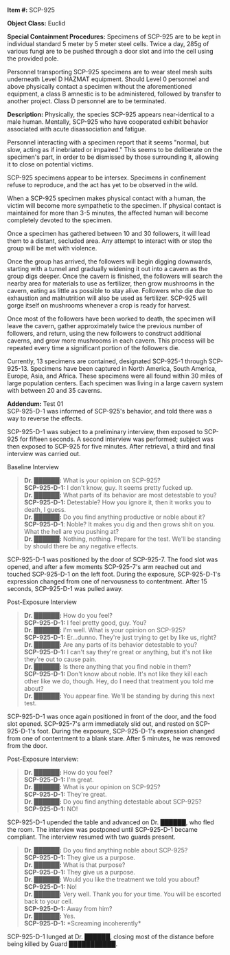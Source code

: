 **Item #:** SCP-925

**Object Class:** Euclid

**Special Containment Procedures:** Specimens of SCP-925 are to be kept in individual standard 5 meter by 5 meter steel cells. Twice a day, 285g of various fungi are to be pushed through a door slot and into the cell using the provided pole.

Personnel transporting SCP-925 specimens are to wear steel mesh suits underneath Level D HAZMAT equipment. Should Level 0 personnel and above physically contact a specimen without the aforementioned equipment, a class B amnestic is to be administered, followed by transfer to another project. Class D personnel are to be terminated.

**Description:** Physically, the species SCP-925 appears near-identical to a male human. Mentally, SCP-925 who have cooperated exhibit behavior associated with acute disassociation and fatigue.

Personnel interacting with a specimen report that it seems "normal, but slow, acting as if inebriated or impaired." This seems to be deliberate on the specimen's part, in order to be dismissed by those surrounding it, allowing it to close on potential victims.

SCP-925 specimens appear to be intersex. Specimens in confinement refuse to reproduce, and the act has yet to be observed in the wild.

When a SCP-925 specimen makes physical contact with a human, the victim will become more sympathetic to the specimen. If physical contact is maintained for more than 3-5 minutes, the affected human will become completely devoted to the specimen.

Once a specimen has gathered between 10 and 30 followers, it will lead them to a distant, secluded area. Any attempt to interact with or stop the group will be met with violence.

Once the group has arrived, the followers will begin digging downwards, starting with a tunnel and gradually widening it out into a cavern as the group digs deeper. Once the cavern is finished, the followers will search the nearby area for materials to use as fertilizer, then grow mushrooms in the cavern, eating as little as possible to stay alive. Followers who die due to exhaustion and malnutrition will also be used as fertilizer. SCP-925 will gorge itself on mushrooms whenever a crop is ready for harvest.

Once most of the followers have been worked to death, the specimen will leave the cavern, gather approximately twice the previous number of followers, and return, using the new followers to construct additional caverns, and grow more mushrooms in each cavern. This process will be repeated every time a significant portion of the followers die.

Currently, 13 specimens are contained, designated SCP-925-1 through SCP-925-13. Specimens have been captured in North America, South America, Europe, Asia, and Africa. These specimens were all found within 30 miles of large population centers. Each specimen was living in a large cavern system with between 20 and 35 caverns.

**Addendum:** Test 01  
SCP-925-D-1 was informed of SCP-925's behavior, and told there was a way to reverse the effects.

SCP-925-D-1 was subject to a preliminary interview, then exposed to SCP-925 for fifteen seconds. A second interview was performed; subject was then exposed to SCP-925 for five minutes. After retrieval, a third and final interview was carried out.

Baseline Interview

> **Dr. ██████:** What is your opinion on SCP-925?  
> **SCP-925-D-1:** I don't know, guy. It seems pretty fucked up.  
> **Dr. ██████:** What parts of its behavior are most detestable to you?  
> **SCP-925-D-1:** Detestable? How you ignore it, then it works you to death, I guess.  
> **Dr. ██████:** Do you find anything productive or noble about it?  
> **SCP-925-D-1**: Noble? It makes you dig and then grows shit on you. What the hell are you pushing at?  
> **Dr. ██████:** Nothing, nothing. Prepare for the test. We'll be standing by should there be any negative effects.

SCP-925-D-1 was positioned by the door of SCP-925-7. The food slot was opened, and after a few moments SCP-925-7's arm reached out and touched SCP-925-D-1 on the left foot. During the exposure, SCP-925-D-1's expression changed from one of nervousness to contentment. After 15 seconds, SCP-925-D-1 was pulled away.

Post-Exposure Interview

> **Dr. ██████:** How do you feel?  
> **SCP-925-D-1:** I feel pretty good, guy. You?  
> **Dr. ██████:** I'm well. What is your opinion on SCP-925?  
> **SCP-925-D-1:** Er…dunno. They're just trying to get by like us, right?  
> **Dr. ██████:** Are any parts of its behavior detestable to you?  
> **SCP-925-D-1:** I can't say they're great or anything, but it's not like they're out to cause pain.  
> **Dr. ██████:** Is there anything that you find noble in them?  
> **SCP-925-D-1:** Don't know about noble. It's not like they kill each other like we do, though. Hey, do I need that treatment you told me about?  
> **Dr. ██████:** You appear fine. We'll be standing by during this next test.

SCP-925-D-1 was once again positioned in front of the door, and the food slot opened. SCP-925-7's arm immediately slid out, and rested on SCP-925-D-1's foot. During the exposure, SCP-925-D-1's expression changed from one of contentment to a blank stare. After 5 minutes, he was removed from the door.

Post-Exposure Interview:

> **Dr. ██████:** How do you feel?  
> **SCP-925-D-1:** I'm great.  
> **Dr. ██████:** What is your opinion on SCP-925?  
> **SCP-925-D-1:** They're great.  
> **Dr. ██████:** Do you find anything detestable about SCP-925?  
> **SCP-925-D-1:** NO!

SCP-925-D-1 upended the table and advanced on Dr. ██████, who fled the room. The interview was postponed until SCP-925-D-1 became compliant. The interview resumed with two guards present.

> **Dr. ██████:** Do you find anything noble about SCP-925?  
> **SCP-925-D-1:** They give us a purpose.  
> **Dr. ██████:** What is that purpose?  
> **SCP-925-D-1:** They give us a purpose.  
> **Dr. ██████:** Would you like the treatment we told you about?  
> **SCP-925-D-1:** No!  
> **Dr. ██████:** Very well. Thank you for your time. You will be escorted back to your cell.  
> **SCP-925-D-1:** Away from him?  
> **Dr. ██████:** Yes.  
> **SCP-925-D-1:** \*Screaming incoherently\*

SCP-925-D-1 lunged at Dr. ██████, closing most of the distance before being killed by Guard ███████████.